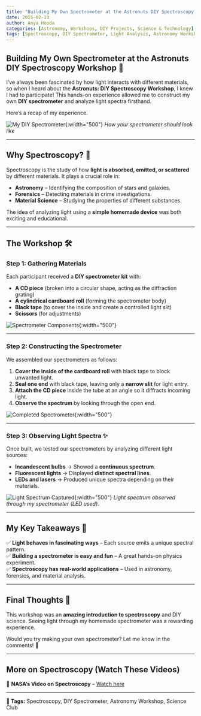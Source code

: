 ```yaml
---
title: "Building My Own Spectrometer at the Astronuts DIY Spectroscopy Workshop 🚀"
date: 2025-02-13
author: Anya Hooda
categories: [Astronomy, Workshops, DIY Projects, Science & Technology]
tags: [Spectroscopy, DIY Spectrometer, Light Analysis, Astronomy Workshop, Hands-on Science, Experimental Physics, Science Club]
---
```


## Building My Own Spectrometer at the Astronuts DIY Spectroscopy Workshop 🚀  

I’ve always been fascinated by how light interacts with different materials, so when I heard about the **Astronuts: DIY Spectroscopy Workshop**, I knew I had to participate! This hands-on experience allowed me to construct my own **DIY spectrometer** and analyze light spectra firsthand.  

Here’s a recap of my experience.  

![My DIY Spectrometer](/assets/img/posts_imgs/photo_2025-02-12_23-51-44.jpg){:width="500"}
*How your spectrometer should look like*  

---

## Why Spectroscopy? 🌈  

Spectroscopy is the study of how **light is absorbed, emitted, or scattered** by different materials. It plays a crucial role in:  

- **Astronomy** – Identifying the composition of stars and galaxies.  
- **Forensics** – Detecting materials in crime investigations.  
- **Material Science** – Studying the properties of different substances.  

The idea of analyzing light using a **simple homemade device** was both exciting and educational.  

---

## The Workshop 🛠️  

### Step 1: Gathering Materials  

Each participant received a **DIY spectrometer kit** with:  

- **A CD piece** (broken into a circular shape, acting as the diffraction grating)  
- **A cylindrical cardboard roll** (forming the spectrometer body)  
- **Black tape** (to cover the inside and create a controlled light slit)  
- **Scissors** (for adjustments)  

![Spectrometer Components](/assets/img/posts_imgs/photo_2025-02-12_23-51-47.jpg){:width="500"} 

---

### Step 2: Constructing the Spectrometer  

We assembled our spectrometers as follows:  

1. **Cover the inside of the cardboard roll** with black tape to block unwanted light.  
2. **Seal one end** with black tape, leaving only a **narrow slit** for light entry.  
3. **Attach the CD piece** inside the tube at an angle so it diffracts incoming light.  
4. **Observe the spectrum** by looking through the open end.  

![Completed Spectrometer](/assets/img/posts_imgs/photo_2025-02-12_23-51-48.jpg){:width="500"} 

---

### Step 3: Observing Light Spectra ✨  

Once built, we tested our spectrometers by analyzing different light sources:  

- **Incandescent bulbs** → Showed a **continuous spectrum**.  
- **Fluorescent lights** → Displayed **distinct spectral lines**.  
- **LEDs and lasers** → Produced unique spectra depending on their materials.  

![Light Spectrum Captured](/assets/img/posts_imgs/photo_2025-02-12_23-51-51.jpg){:width="500"}
*Light spectrum observed through my spectrometer (LED used).*  

---

## My Key Takeaways 🎯  

✅ **Light behaves in fascinating ways** – Each source emits a unique spectral pattern.  
✅ **Building a spectrometer is easy and fun** – A great hands-on physics experiment.  
✅ **Spectroscopy has real-world applications** – Used in astronomy, forensics, and material analysis.  

---

## Final Thoughts 💭  

This workshop was an **amazing introduction to spectroscopy** and DIY science. Seeing light through my homemade spectrometer was a rewarding experience.  

Would you try making your own spectrometer? Let me know in the comments! 🌟  

---

## More on Spectroscopy (Watch These Videos)  

📌 **NASA’s Video on Spectroscopy** – [Watch here](https://www.nasa.gov/spectroscopy-intro)  

---

**📌 Tags:** Spectroscopy, DIY Spectrometer, Astronomy Workshop, Science Club  

